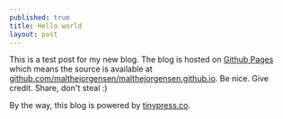 ```yaml
---
published: true
title: Hello world
layout: post
---
```

This is a test post for my new blog. The blog is hosted on [Github Pages](http://pages.github.com/) which means the source is available at [github.com/malthejorgensen/malthejorgensen.github.io](http://github.com/malthejorgensen/malthejorgensen.github.io). Be nice. Give credit. Share, don't steal :)

By the way, this blog is powered by [tinypress.co](https://tinypress.co).